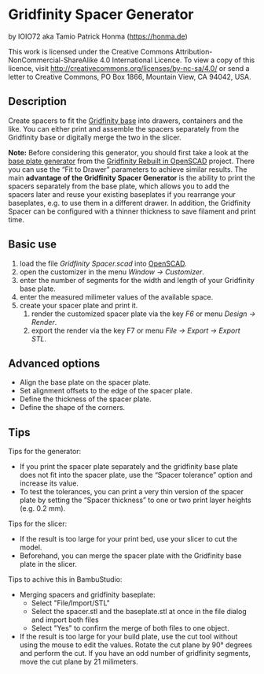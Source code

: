 # Gridfinity Spacer Generator

by IOIO72 aka Tamio Patrick Honma (https://honma.de)

This work is licensed under the Creative Commons Attribution-NonCommercial-ShareAlike 4.0 International Licence. To view a copy of this licence, visit http://creativecommons.org/licenses/by-nc-sa/4.0/ or send a letter to Creative Commons, PO Box 1866, Mountain View, CA 94042, USA.

## Description

Create spacers to fit the [Gridfinity base](https://than.gs/m/60925) into drawers, containers and the like.
You can either print and assemble the spacers separately from the Gridfinity base or digitally merge the two in the slicer.

**Note:** Before considering this generator, you should first take a look at the [base plate generator](https://github.com/kennetek/gridfinity-rebuilt-openscad/blob/main/gridfinity-rebuilt-baseplate.scad) from the [Gridfinity Rebuilt in OpenSCAD](https://github.com/kennetek/gridfinity-rebuilt-openscad) project. There you can use the “Fit to Drawer” parameters to achieve similar results. The main **advantage of the Gridfinity Spacer Generator** is the ability to print the spacers separately from the base plate, which allows you to add the spacers later and reuse your existing baseplates if you rearrange your baseplates, e.g. to use them in a different drawer. In addition, the Gridfinity Spacer can be configured with a thinner thickness to save filament and print time.

## Basic use

1. load the file *Gridfinity Spacer.scad* into [OpenSCAD](https://openscad.org/).
2. open the customizer in the menu *Window → Customizer*.
3. enter the number of segments for the width and length of your Gridfinity base plate.
4. enter the measured milimeter values of the available space.
5. create your spacer plate and print it.
   1. render the customized spacer plate via the key *F6* or menu *Design → Render*.
   4. export the render via the key F7 or menu *File → Export → Export STL*.


## Advanced options

- Align the base plate on the spacer plate.
- Set alignment offsets to the edge of the spacer plate.
- Define the thickness of the spacer plate.
- Define the shape of the corners.

## Tips

Tips for the generator:

- If you print the spacer plate separately and the gridfinity base plate does not fit into the spacer plate, use the “Spacer tolerance” option and increase its value.
- To test the tolerances, you can print a very thin version of the spacer plate by setting the “Spacer thickness” to one or two print layer heights (e.g. 0.2 mm).

Tips for the slicer:

- If the result is too large for your print bed, use your slicer to cut the model.
- Beforehand, you can merge the spacer plate with the Gridfinity base plate in the slicer.

Tips to achive this in BambuStudio:

- Merging spacers and gridfinity baseplate:
  - Select "File/Import/STL"
  - Select the spacer.stl and the baseplate.stl at once in the file dialog and import both files
  - Select "Yes" to confirm the merge of both files to one object.
- If the result is too large for your build plate, use the cut tool without using the mouse to edit the values. Rotate the cut plane by 90° degrees and perform the cut. If you have an odd number of gridfinity segments, move the cut plane by 21 milimeters.

